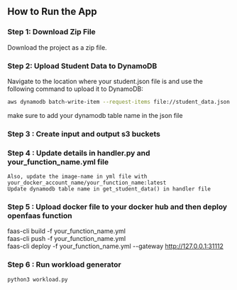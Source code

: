 ## How to Run the App

### Step 1: Download Zip File
Download the project as a zip file.

### Step 2: Upload Student Data to DynamoDB
Navigate to the location where your student.json file is and use the following command to upload it to DynamoDB:

```bash
aws dynamodb batch-write-item --request-items file://student_data.json
```

make sure to add your dynamodb table name in the json file

### Step 3 : Create input and output s3 buckets

### Step 4 : Update details in handler.py and your_function_name.yml file

```Set your aws keys and secret key in the yml file and set the input and output bucket name in the handler file. 
Also, update the image-name in yml file with your_docker_account_name/your_function_name:latest
Update dynamodb table name in get_student_data() in handler file 
```

### Step 5 : Upload docker file to your docker hub and then deploy openfaas function

faas-cli build -f your_function_name.yml                                   
faas-cli push -f your_function_name.yml                       
faas-cli deploy -f your_function_name.yml --gateway http://127.0.0.1:31112

### Step 6 : Run workload generator 

```bash
python3 workload.py
```
